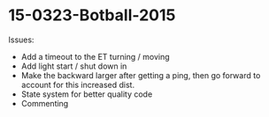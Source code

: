 # 15-0323-Botball-2015

Issues:
- Add a timeout to the ET turning / moving
- Add light start / shut down in
- Make the backward larger after getting a ping, then go forward to account for this increased dist.
- State system for better quality code
- Commenting
